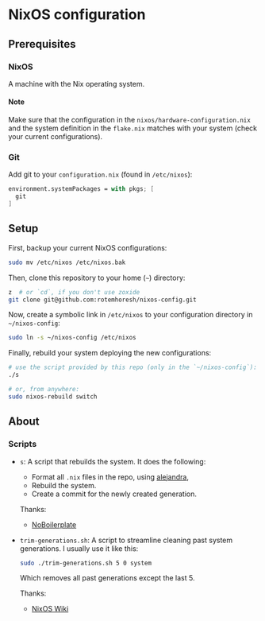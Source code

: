 # NixOS configuration

## Prerequisites

### NixOS

A machine with the Nix operating system. 

#### Note

Make sure that the configuration in the `nixos/hardware-configuration.nix` and the system definition in the `flake.nix` matches with your system (check your current configurations).

### Git

Add git to your `configuration.nix` (found in `/etc/nixos`):

```nix
environment.systemPackages = with pkgs; [
  git 
]
```

## Setup

First, backup your current NixOS configurations:

```bash
sudo mv /etc/nixos /etc/nixos.bak
```

Then, clone this repository to your home (`~`) directory:

```bash
z  # or `cd`, if you don't use zoxide
git clone git@github.com:rotemhoresh/nixos-config.git
```

Now, create a symbolic link in `/etc/nixos` to your configuration directory in `~/nixos-config`:

```bash
sudo ln -s ~/nixos-config /etc/nixos
```

Finally, rebuild your system deploying the new configurations:

```bash
# use the script provided by this repo (only in the `~/nixos-config`):
./s

# or, from anywhere:
sudo nixos-rebuild switch
```

## About

### Scripts

- `s`: A script that rebuilds the system. It does the following:
  - Format all `.nix` files in the repo, using [alejandra](https://github.com/kamadorueda/alejandra), 
  - Rebuild the system.
  - Create a commit for the newly created generation.

  Thanks: 
  - [NoBoilerplate](https://www.youtube.com/c/NoBoilerplate)
- `trim-generations.sh`: A script to streamline cleaning past system generations. I usually use it like this:
  ```bash
  sudo ./trim-generations.sh 5 0 system
  ```
  Which removes all past generations except the last 5.

  Thanks:
  - [NixOS Wiki](https://nixos.wiki/wiki/NixOS_Generations_Trimmer)
  
